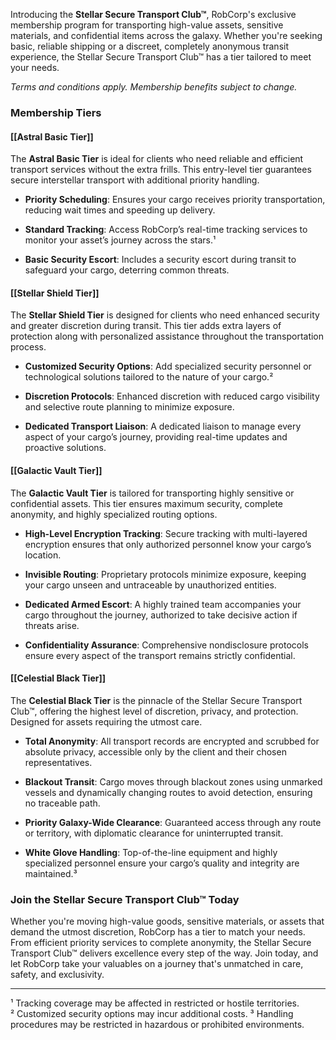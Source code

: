 Introducing the **Stellar Secure Transport Club™**, RobCorp's exclusive membership program for transporting high-value assets, sensitive materials, and confidential items across the galaxy. Whether you're seeking basic, reliable shipping or a discreet, completely anonymous transit experience, the Stellar Secure Transport Club™ has a tier tailored to meet your needs.

_Terms and conditions apply. Membership benefits subject to change._

### **Membership Tiers**

#### **[[Astral Basic Tier]]**

The **Astral Basic Tier** is ideal for clients who need reliable and efficient transport services without the extra frills. This entry-level tier guarantees secure interstellar transport with additional priority handling.

- **Priority Scheduling**: Ensures your cargo receives priority transportation, reducing wait times and speeding up delivery.
    
- **Standard Tracking**: Access RobCorp’s real-time tracking services to monitor your asset’s journey across the stars.¹
    
- **Basic Security Escort**: Includes a security escort during transit to safeguard your cargo, deterring common threats.
    

#### **[[Stellar Shield Tier]]**

The **Stellar Shield Tier** is designed for clients who need enhanced security and greater discretion during transit. This tier adds extra layers of protection along with personalized assistance throughout the transportation process.

- **Customized Security Options**: Add specialized security personnel or technological solutions tailored to the nature of your cargo.²
    
- **Discretion Protocols**: Enhanced discretion with reduced cargo visibility and selective route planning to minimize exposure.
    
- **Dedicated Transport Liaison**: A dedicated liaison to manage every aspect of your cargo’s journey, providing real-time updates and proactive solutions.
    

#### **[[Galactic Vault Tier]]**

The **Galactic Vault Tier** is tailored for transporting highly sensitive or confidential assets. This tier ensures maximum security, complete anonymity, and highly specialized routing options.

- **High-Level Encryption Tracking**: Secure tracking with multi-layered encryption ensures that only authorized personnel know your cargo’s location.
    
- **Invisible Routing**: Proprietary protocols minimize exposure, keeping your cargo unseen and untraceable by unauthorized entities.
    
- **Dedicated Armed Escort**: A highly trained team accompanies your cargo throughout the journey, authorized to take decisive action if threats arise.
    
- **Confidentiality Assurance**: Comprehensive nondisclosure protocols ensure every aspect of the transport remains strictly confidential.
    

#### **[[Celestial Black Tier]]**

The **Celestial Black Tier** is the pinnacle of the Stellar Secure Transport Club™, offering the highest level of discretion, privacy, and protection. Designed for assets requiring the utmost care.

- **Total Anonymity**: All transport records are encrypted and scrubbed for absolute privacy, accessible only by the client and their chosen representatives.
    
- **Blackout Transit**: Cargo moves through blackout zones using unmarked vessels and dynamically changing routes to avoid detection, ensuring no traceable path.
    
- **Priority Galaxy-Wide Clearance**: Guaranteed access through any route or territory, with diplomatic clearance for uninterrupted transit.
    
- **White Glove Handling**: Top-of-the-line equipment and highly specialized personnel ensure your cargo’s quality and integrity are maintained.³
    

### **Join the Stellar Secure Transport Club™ Today**

Whether you're moving high-value goods, sensitive materials, or assets that demand the utmost discretion, RobCorp has a tier to match your needs. From efficient priority services to complete anonymity, the Stellar Secure Transport Club™ delivers excellence every step of the way. Join today, and let RobCorp take your valuables on a journey that's unmatched in care, safety, and exclusivity.

---

¹ Tracking coverage may be affected in restricted or hostile territories.  
² Customized security options may incur additional costs.
³ Handling procedures may be restricted in hazardous or prohibited environments.
